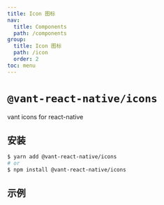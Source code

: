 ```yaml
---
title: Icon 图标
nav:
  title: Components
  path: /components
group:
  title: Icon 图标
  path: /icon
  order: 2
toc: menu
---
```


# `@vant-react-native/icons`

vant icons for react-native

## 安装

```sh
$ yarn add @vant-react-native/icons
# or
$ npm install @vant-react-native/icons
```

## 示例

<code src="../../../packages/icons/demo/index.tsx" hideActions='["CSB"]'></code>
